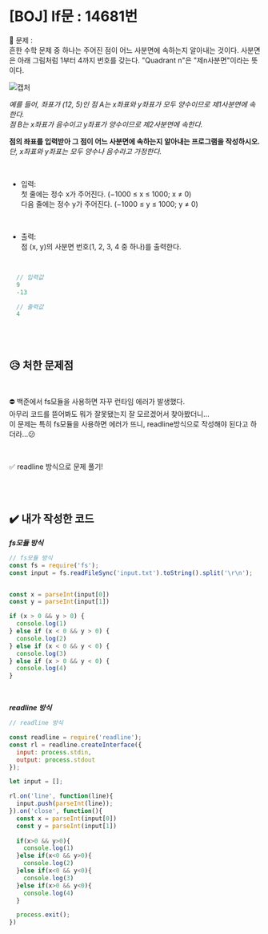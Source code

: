 # [BOJ] If문 : 14681번

💙 문제 :     
흔한 수학 문제 중 하나는 주어진 점이 어느 사분면에 속하는지 알아내는 것이다.      사분면은 아래 그림처럼 1부터 4까지 번호를 갖는다. "Quadrant n"은 "제n사분면"이라는 뜻이다.     

![캡처](https://user-images.githubusercontent.com/81572770/150793208-cd66784c-24b9-44fd-baca-cf764caf47d4.JPG)

*예를 들어, 좌표가 (12, 5)인 점 A는 x좌표와 y좌표가 모두 양수이므로 제1사분면에 속한다.*    
*점 B는 x좌표가 음수이고 y좌표가 양수이므로 제2사분면에 속한다.*    

**점의 좌표를 입력받아 그 점이 어느 사분면에 속하는지 알아내는 프로그램을 작성하시오.**      
*단, x좌표와 y좌표는 모두 양수나 음수라고 가정한다.*

<br />

- 입력:    
첫 줄에는 정수 x가 주어진다. (−1000 ≤ x ≤ 1000; x ≠ 0)     
다음 줄에는 정수 y가 주어진다. (−1000 ≤ y ≤ 1000; y ≠ 0)

<br />

- 출력:   
점 (x, y)의 사분면 번호(1, 2, 3, 4 중 하나)를 출력한다.   

<br />

```javascript
  // 입력값
  9
  -13
```
```javascript
  // 출력값
  4
```

<br>
<br>

## 😥 처한 문제점

<br>

⛔ 백준에서 fs모듈을 사용하면 자꾸 런타임 에러가 발생했다.   
아무리 코드를 뜯어봐도 뭐가 잘못됐는지 잘 모르겠어서 찾아봤더니...    
이 문제는 특히 fs모듈을 사용하면 에러가 뜨니, readline방식으로 작성해야 된다고 하더라...😕

<br>

✅ readline 방식으로 문제 풀기!

<br>
<br>

## ✔️ 내가 작성한 코드

***fs모듈 방식***

```javascript
// fs모듈 방식
const fs = require('fs');
const input = fs.readFileSync('input.txt').toString().split('\r\n');


const x = parseInt(input[0])
const y = parseInt(input[1])

if (x > 0 && y > 0) {
  console.log(1)
} else if (x < 0 && y > 0) {
  console.log(2)
} else if (x < 0 && y < 0) {
  console.log(3)
} else if (x > 0 && y < 0) {
  console.log(4)
}

```

<br />

***readline 방식***

```javascript
// readline 방식

const readline = require('readline');
const rl = readline.createInterface({
  input: process.stdin,
  output: process.stdout
});

let input = [];

rl.on('line', function(line){
  input.push(parseInt(line)); 
}).on('close', function(){
  const x = parseInt(input[0])
  const y = parseInt(input[1])
  
  if(x>0 && y>0){
    console.log(1)
  }else if(x<0 && y>0){
    console.log(2)
  }else if(x<0 && y<0){
    console.log(3)
  }else if(x>0 && y<0){
    console.log(4)
  }

  process.exit();
})
```
